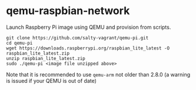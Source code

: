 # qemu-raspbian-network
Launch Raspberry Pi image using QEMU and provision from scripts.

```
git clone https://github.com/salty-vagrant/qemu-pi.git
cd qemu-pi
wget https://downloads.raspberrypi.org/raspbian_lite_latest -O raspbian_lite_latest.zip
unzip raspbian_lite_latest.zip
sudo ./qemu-pi <image file unzipped above>
```

Note that it is recommended to use `qemu-arm` not older than 2.8.0 (a warning is issued if your QEMU is out of date)
